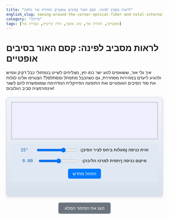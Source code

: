 ```yaml
---
title: "לראות מסביב לפינה: קסם האור בסיבים אופטיים והחזרת אור מלאה"
english_slug: seeing-around-the-corner-optical-fiber-and-total-internal-reflection
category: "פיזיקה"
tags: [אופטיקה, החזרת אור, סיב אופטי, זווית קריטית, שבירת אור]
---
```

# לראות מסביב לפינה: קסם האור בסיבים אופטיים

איך גלי אור, ששואפים לנוע ישר כמו חץ, מצליחים לשייט בנפתולי כבל דקיק וגמיש ולהגיע ליעדם במהירות מסחררת, גם כשהכבל מתפתל ומסתלסל? הצטרפו אלינו לגלות את סוד הסיבים האופטיים ואת התופעה הפיזיקלית המדהימה שמאפשרת להם לשגר אינפורמציה סביב הגלובוס!

<div id="fiber-optic-sim">
    <canvas id="fiberCanvas" width="800" height="200"></canvas>
    <div class="controls-container">
        <div class="control-group">
            <label for="angleSlider">זווית כניסה (מעלות ביחס לציר הסיב):</label>
            <input type="range" id="angleSlider" min="-40" max="40" value="15" step="1">
            <span id="angleValue" class="value-display">15°</span>
        </div>
        <div class="control-group">
            <label for="positionSlider">מיקום כניסה (יחסית למרכז הליבה):</label>
            <input type="range" id="positionSlider" min="-0.9" max="0.9" value="0" step="0.01">
            <span id="positionValue" class="value-display">0.00</span>
        </div>
         <button id="resetButton">התחל מחדש</button>
    </div>
     <div id="status-message" class="status"></div>
</div>

<style>
#fiber-optic-sim {
    direction: rtl;
    text-align: center;
    margin: 20px auto;
    border: 1px solid #cce; /* Softer border */
    border-radius: 8px; /* Rounded corners */
    padding: 15px;
    max-width: 850px;
    background: linear-gradient(to bottom, #f0f4f8, #d9e2ec); /* Gentle gradient background */
    box-shadow: 0 4px 8px rgba(0, 0, 0, 0.1); /* Subtle shadow */
    font-family: 'Arial', sans-serif; /* Clean font */
}
#fiberCanvas {
    border: 1px solid #aaa; /* Softer canvas border */
    background-color: #eef; /* Light background for cladding area */
    box-shadow: inset 0 0 5px rgba(0,0,0,0.1); /* Inner shadow for depth */
    display: block; /* Remove extra space below canvas */
    margin: 0 auto 15px;
}
.controls-container {
    margin-top: 10px;
    padding: 10px;
    background-color: #e0e9f3; /* Background for controls */
    border-radius: 5px;
    display: flex; /* Arrange controls horizontally */
    flex-wrap: wrap; /* Allow wrapping on smaller screens */
    justify-content: center; /* Center controls */
    gap: 15px; /* Space between control groups */
}
.control-group {
    display: flex;
    align-items: center;
}
label {
    margin-left: 8px;
    font-weight: bold;
    color: #333;
    font-size: 0.95em;
}
input[type="range"] {
    direction: ltr; /* Sliders are more intuitive left-to-right */
    flex-grow: 1; /* Allow slider to take available space */
    min-width: 100px; /* Prevent slider from becoming too small */
}
.value-display {
    display: inline-block;
    width: 45px; /* Fixed width for value */
    text-align: left; /* Align value to the left */
    margin-right: 5px;
    font-family: 'Courier New', monospace; /* Monospace for numbers */
    color: #0056b3; /* Blue color for values */
}
#resetButton {
    padding: 8px 15px;
    background-color: #007bff;
    color: white;
    border: none;
    border-radius: 5px;
    cursor: pointer;
    font-size: 1em;
    transition: background-color 0.3s ease;
}
#resetButton:hover {
    background-color: #0056b3;
}
.status {
    margin-top: 15px;
    font-size: 1em;
    color: #333;
    min-height: 1.2em; /* Reserve space to prevent layout shifts */
}
#explanation {
    margin-top: 30px;
    padding: 20px;
    border: 1px solid #d0d9e6; /* Softer border */
    border-radius: 8px; /* Rounded corners */
    background-color: #eef2f7; /* Light blue background */
    text-align: right;
    display: none; /* Start hidden */
    direction: rtl;
    line-height: 1.7; /* Improved readability */
    color: #333;
    box-shadow: 0 2px 5px rgba(0,0,0,0.08);
}
#explanation h2 {
    text-align: center;
    margin-bottom: 20px;
    color: #0056b3;
}
#explanation h3 {
    margin-top: 20px;
    margin-bottom: 10px;
    color: #004085;
}
#explanation p {
    margin-bottom: 15px;
}
#explanation ul, #explanation ol {
    margin-bottom: 15px;
    padding-right: 25px; /* Increased padding */
}
#explanation li {
    margin-bottom: 8px;
}
#explanation a {
    color: #007bff;
    text-decoration: none;
}
#explanation a:hover {
    text-decoration: underline;
}
#toggleExplanation {
    display: block;
    margin: 20px auto;
    padding: 10px 20px;
    background-color: #6c757d; /* Grey button */
    color: white;
    border: none;
    border-radius: 5px;
    cursor: pointer;
    font-size: 1em;
    transition: background-color 0.3s ease;
}
#toggleExplanation:hover {
    background-color: #5a6268;
}

/* Canvas Drawing Styles (JS will set these) */
.core-color { color: #ffffff; }
.cladding-color { color: #eef; } /* Matches background */
.ray-color-core { color: #e74c3c; } /* Vibrant Red */
.ray-color-cladding { color: #3498db; } /* Vibrant Blue */
.normal-color { color: #7f8c8d; } /* Grey */
.angle-color { color: #f39c12; } /* Orange */
.critical-angle-color { color: #2ecc71; } /* Green */

</style>

<button id="toggleExplanation" style="display: block; margin: 20px auto; padding: 10px 20px;">הצג את הסיפור המלא</button>

<div id="explanation">
    <h2>הקסם שבפנים: החזרת אור פנימית מלאה וסיבים אופטיים</h2>
    <p>דמיינו צינור זכוכית דקיק, שקוף לחלוטין, המוליך אור מקצה אחד לשני, גם כשהוא מתפתל כנחש. זהו סיב אופטי, וזו לא קסם, זוהי פיזיקה מרהיבה! סיבים אופטיים הם הגיבורים השקופים מאחורי מהפכת האינטרנט המהיר, שיחות הטלפון הבינלאומיות ותמונות רפואיות מצילות חיים.</p>

    <h3>עקרון הניווט הפנימי: החזרת אור פנימית מלאה (TIR)</h3>
    <p>הסוד מאחורי יכולתו של סיב אופטי להדריך אור טמון בתופעה מרתקת בשם החזרת אור פנימית מלאה (Total Internal Reflection - TIR). תארו לעצמכם קרן אור הנעה בתוך חומר צפוף יותר (אופטית), כמו זכוכית, ופוגעת בגבול עם חומר דליל יותר, כמו אוויר או סוג אחר של זכוכית עם מקדם שבירה נמוך יותר. במקום לצאת החוצה ולהישבר, האור "מוחזר במלואו" בחזרה פנימה, כאילו פגע במראה סמויה!</p>

    <h3>מתי הקסם קורה? תנאי ה-TIR</h3>
    <p>החזרת אור פנימית מלאה אינה קורית תמיד. היא דורשת שני תנאים הכרחיים:</p>
    <ol>
        <li><b>מעבר מצפוף לדליל:</b> האור חייב לעבור מתווך בעל מקדם שבירה גבוה (הצפוף יותר אופטית) לתווך בעל מקדם שבירה נמוך (הדליל יותר אופטית). בסיב אופטי, זה המעבר מהליבה הזכוכיתית למעטפת המקיפה אותה.</li>
        <li><b>זווית פגיעה נכונה:</b> זווית הפגיעה של קרן האור בגבול בין התווכים (הזווית בין הקרן לבין הנורמל - קו אנכי לגבול) חייבת להיות גדולה או שווה ל"זווית הקריטית".</li>
    </ol>
    <p>הזווית הקריטית היא זווית קסומה! זוהי זווית הפגיעה הסף, שמעליה כל האור מוחזר פנימה, ומתחתיה חלק מהאור נשבר ובורח החוצה. הזווית הקריטית תלויה במקדמי השבירה של שני התווכים ומחושבת בעזרת <a href="https://he.wikipedia.org/wiki/%D7%97%D7%95%D7%A7_%D7%A1%D7%A0%D7%9C" target="_blank">חוק סנל</a>.</p>

    <h3>מבנה הסיב האופטי: הליבה והמעטפת</h3>
    <p>סיב אופטי מתוכנן בדיוק לפי עקרונות ה-TIR. הוא מורכב משני חלקים עיקריים:</p>
    <ul>
        <li><b>הליבה (Core):</b> החלק הפנימי, עשוי זכוכית מיוחדת או פלסטיק שקוף, בעל מקדם שבירה *גבוה*. זוהי המסילה שבה האור מטייל.</li>
        <li><b>המעטפת (Cladding):</b> שכבה דקה המקיפה את הליבה, עשויה גם היא מחומר שקוף, אך כזה בעל מקדם שבירה *נמוך יותר* מהליבה. המעטפת היא "הקיר" שמחזיר את האור פנימה באמצעות TIR.</li>
    </ul>

    <h3>מסע האור בתוך הסיב</h3>
    <p>כשקרן אור נכנסת לקצה הליבה בזווית מתאימה (זווית כניסה המאפשרת זווית פגיעה גדולה מהקריטית בכל פגיעה בדופן), היא מתחילה במסע פנימי. בכל פעם שהיא פוגעת בדופן הליבה (בגבול עם המעטפת), מתקיים תנאי המעבר מצפוף לדליל. אם זווית הפגיעה גדולה מספיק (מעל הזווית הקריטית), מתרחשת החזרת אור פנימית מלאה, והקרן קופצת חזרה פנימה בזווית שווה. כך, קרן האור "מקפצת" לאורך הליבה, מוחזרת שוב ושוב מדפנותיה, ומתקדמת קדימה גם כשהסיב מתעקל. הסימולטור למעלה מציג את המסע המרתק הזה!</p>
    <p><b>התנסו בעצמכם בסימולטור:</b> שנו את "זווית הכניסה" ואת "מיקום הכניסה". שימו לב מה קורה כאשר זווית הכניסה גדולה מדי – האור פוגע בדופן הליבה בזווית *קטנה* מהקריטית, הוא נשבר אל תוך המעטפת ו"בורח"! רק קרניים הנכנסות בזווית הנכונה נכלאות בליבה וממשיכות לנוע לאורכה באמצעות TIR.</p>

    <h3>למה זה חשוב? שימושים מדהימים!</h3>
    <p>סיבים אופטיים הם הרבה יותר מסתם טריק פיזיקלי יפה. הם עמוד התווך של העולם המודרני:</p>
    <ul>
        <li><b>האינטרנט שאתם מכירים:</b> רוב תעבורת המידע העולמית (אינטרנט, שיחות טלפון, טלוויזיה) עוברת כיום בסיבים אופטיים תת-ימיים ויבשתיים.</li>
        <li><b>רפואה מתקדמת:</b> אנדוסקופים (המצלמות הזעירות ש"מציצות" לתוך הגוף) משתמשים בסיבים אופטיים להעברת אור ותמונה. גם טיפולי לייזר רבים נעשים באמצעות סיבים.</li>
        <li><b>תעשייה וחיישנים:</b> משמשים למדידות מדויקות בסביבות קיצוניות ולמגוון רחב של חיישנים.</li>
        <li><b>תאורה ועיצוב:</b> מאפשרים להעביר אור למקומות קשים לגישה וליצור אפקטים ויזואליים מרהיבים.</li>
    </ul>
    <p>הסיב האופטי הוא דוגמה אלגנטית לאופן שבו עקרון פיזיקלי יחיד יכול להוביל למהפכה טכנולוגית עצומה שמשפיעה על חיי כולנו.</p>
</div>

<script>
document.addEventListener('DOMContentLoaded', () => {
    const canvas = document.getElementById('fiberCanvas');
    const ctx = canvas.getContext('2d');
    const angleSlider = document.getElementById('angleSlider');
    const angleValueSpan = document.getElementById('angleValue');
    const positionSlider = document.getElementById('positionSlider');
    const positionValueSpan = document.getElementById('positionValue');
    const toggleButton = document.getElementById('toggleExplanation');
    const explanationDiv = document.getElementById('explanation');
    const resetButton = document.getElementById('resetButton');
    const statusMessage = document.getElementById('status-message');

    // Constants for physics and drawing
    const n1 = 1.5; // Refractive index of core (e.g., glass)
    const n2 = 1.3; // Refractive index of cladding (e.g., different glass or plastic)
    const criticalAngleRad = Math.asin(n2 / n1); // Critical angle in radians
    const criticalAngleDeg = radToDeg(criticalAngleRad);

    const fiberWidth = canvas.width;
    const fiberHeight = canvas.height;
    const coreHeight = fiberHeight * 0.6; // Core takes 60% of height
    const claddingHeight = (fiberHeight - coreHeight) / 2; // Cladding on top/bottom

    const pixelsPerFrame = 8; // Speed of ray animation (pixels per frame)
    let animationId = null; // To hold the requestAnimationFrame ID

    // Ray state
    let rayX, rayY, rayAngleRad;
    let isAnimating = false;
    let rayColor = '#e74c3c'; // Default ray color (core)

    // Function to convert degrees to radians
    function degToRad(degrees) {
        return degrees * (Math.PI / 180);
    }

    // Function to convert radians to degrees
    function radToDeg(radians) {
        return radians * (180 / Math.PI);
    }

    // Function to draw the fiber structure
    function drawFiber() {
        // Draw cladding area (canvas background color is cladding)
        ctx.fillStyle = '#eef'; // Light blue
        ctx.fillRect(0, 0, fiberWidth, fiberHeight);

        // Draw core
        ctx.fillStyle = '#ffffff'; // White for core
        ctx.fillRect(0, claddingHeight, fiberWidth, coreHeight);

        // Draw core boundaries
        ctx.strokeStyle = '#aaa'; // Softer boundary color
        ctx.lineWidth = 1;
        ctx.beginPath();
        ctx.moveTo(0, claddingHeight);
        ctx.lineTo(fiberWidth, claddingHeight);
        ctx.moveTo(0, claddingHeight + coreHeight);
        ctx.lineTo(fiberWidth, claddingHeight + coreHeight);
        ctx.stroke();
    }

    // Function to draw a single segment of the ray
    function drawRaySegment(x1, y1, x2, y2, color) {
        ctx.strokeStyle = color;
        ctx.lineWidth = 2;
        ctx.beginPath();
        ctx.moveTo(x1, y1);
        ctx.lineTo(x2, y2);
        ctx.stroke();
    }

    // Function to draw normal and angle indicators at a point
    function drawAngleIndicators(x, y, angleRad, hitBoundary) {
        // Draw dot at incidence point
        ctx.fillStyle = '#333';
        ctx.beginPath();
        ctx.arc(x, y, 3, 0, Math.PI * 2);
        ctx.fill();

        // Draw normal line (vertical)
        ctx.strokeStyle = '#7f8c8d'; // Grey
        ctx.lineWidth = 1;
        ctx.beginPath();
        ctx.moveTo(x, y - 20);
        ctx.lineTo(x, y + 20);
        ctx.stroke();

        // Calculate angle of incidence (relative to normal)
        // The ray angle 'angleRad' is relative to the horizontal (x-axis).
        // The normal is vertical (y-axis).
        // Angle of incidence = |90 degrees - ray angle relative to horizontal|
        const angleOfIncidenceRad = Math.PI / 2 - Math.abs(angleRad);

        // Draw angle of incidence arc
        const arcRadius = 15;
        ctx.strokeStyle = '#f39c12'; // Orange
        ctx.lineWidth = 1.5;

        // Determine start and end angles for the arc based on which boundary was hit
        let startAngle, endAngle;
        // If hit top boundary (going up), angle is between ray and normal pointing down (-PI/2)
        // If hit bottom boundary (going down), angle is between ray and normal pointing up (PI/2)
        if (hitBoundary === 'top') {
            // Ray going up (sin(angleRad) > 0), normal is effectively down (-PI/2)
             // Angle of incidence is relative to the downward normal
            startAngle = Math.PI / 2; // Start from the normal (pointing up, for drawing convenience)
            endAngle = Math.PI / 2 + angleOfIncidenceRad * Math.sign(angleRad); // End towards the ray
             if (angleRad > 0) { // Ray goes up-right
                 startAngle = Math.PI / 2 - angleOfIncidenceRad;
                 endAngle = Math.PI / 2;
             } else { // Ray goes up-left (this shouldn't happen if entering from left) - but for completeness
                  startAngle = Math.PI/2;
                  endAngle = Math.PI/2 + angleOfIncidenceRad;
             }
             // Correcting for drawing from X=0 only: rayAngleRad will be between -PI/2 and PI/2
             // If hitting top, rayAngleRad > 0. Normal is vertical.
             // Angle of incidence is 90 - angleRad. Arc goes from vertical up towards ray path.
             startAngle = -Math.PI/2 + 0.05; // Small offset from normal
             endAngle = -Math.PI/2 + angleOfIncidenceRad - 0.05; // Small offset
             if (angleRad < 0) { // Should not happen at X=0, but necessary if ray enters from right
                  startAngle = -Math.PI/2 - angleOfIncidenceRad + 0.05;
                  endAngle = -Math.PI/2 - 0.05;
             }


        } else { // hitBottom (going down)
             // Ray going down (sin(angleRad) < 0). Normal is effectively up (PI/2)
             // Angle of incidence is relative to the upward normal
             startAngle = Math.PI / 2 - angleOfIncidenceRad + 0.05; // Start from normal (pointing up)
             endAngle = Math.PI / 2 - 0.05; // End towards ray
             if (angleRad > 0) { // Ray goes down-right
                 startAngle = Math.PI/2 - angleOfIncidenceRad + 0.05;
                 endAngle = Math.PI/2 - 0.05;
             } else { // Ray goes down-left
                 startAngle = Math.PI/2 + 0.05;
                 endAngle = Math.PI/2 + angleOfIncidenceRad - 0.05;
             }

        }

         // Simpler approach: Draw angle from normal (vertical line) towards ray.
         // Angle of incidence is relative to the normal.
         // Ray angle is relative to horizontal.
         // Angle between ray and normal is PI/2 - |rayAngleRad|.
         // If rayAngleRad > 0 (going up/right), ray path is between horizontal and +PI/2. Normal is vertical.
         // If rayAngleRad < 0 (going down/right), ray path is between horizontal and -PI/2. Normal is vertical.

         const normalAngle = hitBoundary === 'top' ? -Math.PI/2 : Math.PI/2; // Normal direction for drawing convenience
         const rayDirection = angleRad; // Ray direction relative to horizontal

         // Draw angle of incidence arc from the normal towards the ray
         ctx.beginPath();
         // Need to handle arc direction (clockwise/counter-clockwise) correctly
         // Draw from normal towards the ray direction relative to normal
         const effectiveNormalAngle = hitBoundary === 'top' ? -Math.PI/2 : Math.PI/2;
         const angleFromNormalToRay = angleOfIncidenceRad; // This is always positive by definition

         // Let's use the actual ray angle relative to the horizontal axis for arc drawing reference
         const angleRelativeToHorizontal = angleRad;

          // Start arc from the normal line. The normal is vertical.
          // Need to figure out the correct start and end angles for the arc relative to the canvas coordinate system (0 is right, PI/2 is down).
          // Normal is at -PI/2 (up) and PI/2 (down).
          // Angle of incidence is always measured from the normal towards the ray path.

          // Let's simplify: Draw arc from vertical line segment starting at y towards the ray direction.
          // Angle of incidence is PI/2 - |angleRad|.
          // The arc should go from the vertical line AT y, towards the ray's direction.

          let normX = x;
          let normY1 = y - 20; // Point on normal up
          let normY2 = y + 20; // Point on normal down

          // Determine arc angles relative to horizontal (0 radians to the right)
          // Arc is centered at (x, y).
          // It should span from the normal direction to the ray direction.
          // Normal direction is vertical (PI/2 or -PI/2). Ray direction is angleRad.

          // Angle of incidence arc:
           if (hitBoundary === 'top') { // Normal points "down" relative to the core boundary
               startAngle = -Math.PI/2; // Towards normal up
               endAngle = startAngle + angleOfIncidenceRad; // Towards ray (assuming angleRad > 0)
               if (angleRad < 0) endAngle = startAngle - angleOfIncidenceRad; // Towards ray (assuming angleRad < 0)
               // Adjust for visual direction relative to actual ray
               if (angleRad > 0) { // ray is up/right
                    startAngle = -Math.PI/2;
                    endAngle = -Math.PI/2 + angleOfIncidenceRad;
               } else { // ray is up/left (should not happen from x=0)
                    startAngle = -Math.PI/2 - angleOfIncidenceRad;
                    endAngle = -Math.PI/2;
               }

           } else { // hitBottom - Normal points "up" relative to the core boundary
              startAngle = Math.PI/2; // Towards normal down
              endAngle = startAngle - angleOfIncidenceRad; // Towards ray (assuming angleRad > 0)
              if (angleRad < 0) endAngle = startAngle + angleOfIncidenceRad; // Towards ray (assuming angleRad < 0)
              // Adjust for visual direction relative to actual ray
               if (angleRad > 0) { // ray is down/right
                   startAngle = Math.PI/2 - angleOfIncidenceRad;
                   endAngle = Math.PI/2;
               } else { // ray is down/left (should not happen from x=0)
                   startAngle = Math.PI/2;
                   endAngle = Math.PI/2 + angleOfIncidenceRad;
               }
           }

        // Let's simplify again. Draw the arc from the *actual vertical line* towards the ray.
        // The angle of incidence is between the ray and the vertical.
        // The vertical line at (x,y) goes from (x, y-10) to (x, y+10).
        // The ray goes from (x,y) towards (x + cos(angleRad), y + sin(angleRad)).
        // We want to draw an arc from (x, y+10) or (x, y-10) depending on hitBoundary, towards the ray.

        // For a bounce at y = claddingHeight (top): Normal is down. Angle of incidence is measured from DOWNWARDS vertical line.
        // For a bounce at y = claddingHeight + coreHeight (bottom): Normal is up. Angle of incidence is measured from UPWARDS vertical line.

        if (hitBoundary === 'top') { // Normal "down" relative to core
             startAngle = Math.PI / 2; // Downwards vertical
             endAngle = Math.PI / 2 + (Math.PI / 2 - Math.abs(angleRad)); // Towards ray
              if (angleRad < 0) { // Ray going up/left - shouldn't happen from start=0
                   endAngle = Math.PI/2 - (Math.PI/2 - Math.abs(angleRad));
              }
        } else { // hitBottom - Normal "up" relative to core
             startAngle = -Math.PI / 2; // Upwards vertical
             endAngle = -Math.PI / 2 - (Math.PI / 2 - Math.abs(angleRad)); // Towards ray
             if (angleRad < 0) { // Ray going down/left
                 endAngle = -Math.PI / 2 + (Math.PI / 2 - Math.abs(angleRad));
             }
        }

         // Correct angles for Canvas arc: 0=right, PI/2=down, PI=left, -PI/2=up.
         // Normal up is -PI/2. Normal down is PI/2.
         // Angle of incidence is measured from the normal.
         // If hit top, normal is down (PI/2). Angle of incidence is between ray and down vertical.
         // If hit bottom, normal is up (-PI/2). Angle of incidence is between ray and up vertical.

         let arcStart, arcEnd, arcClockwise;
         const angleIncidCanvas = Math.PI/2 - Math.abs(angleRad); // Angle of incidence, positive value

         if (hitBoundary === 'top') { // Normal points to PI/2 (down)
             arcStart = Math.PI/2; // Start from downward normal
             if (angleRad > 0) { // Ray is upwards-right
                arcEnd = Math.PI/2 - angleIncidCanvas; // Arc towards ray path
                arcClockwise = false;
             } else { // Ray is upwards-left (should not happen from x=0)
                arcEnd = Math.PI/2 + angleIncidCanvas;
                arcClockwise = true;
             }
         } else { // hitBottom - Normal points to -PI/2 (up)
            arcStart = -Math.PI/2; // Start from upward normal
            if (angleRad > 0) { // Ray is downwards-right
               arcEnd = -Math.PI/2 + angleIncidCanvas; // Arc towards ray path
               arcClockwise = true;
            } else { // Ray is downwards-left
               arcEnd = -Math.PI/2 - angleIncidCanvas;
               arcClockwise = false;
            }
         }


        ctx.beginPath();
        ctx.arc(x, y, arcRadius, arcStart, arcEnd, arcClockwise);
        ctx.stroke();

        // Draw Critical angle arc for comparison
        const criticalArcRadius = arcRadius + 5;
        ctx.strokeStyle = '#2ecc71'; // Green
        ctx.lineWidth = 1.5;

        // Critical angle arc goes from normal up to critical angle
        let criticalArcStart, criticalArcEnd, criticalArcClockwise;

         if (hitBoundary === 'top') { // Normal is effectively PI/2 (down)
             criticalArcStart = Math.PI/2;
             criticalArcEnd = Math.PI/2 - criticalAngleRad;
             criticalArcClockwise = false;
             // Also draw the other side
             ctx.beginPath();
             ctx.arc(x, y, criticalArcRadius, Math.PI/2, Math.PI/2 + criticalAngleRad, true);
             ctx.stroke();

         } else { // hitBottom - Normal is effectively -PI/2 (up)
             criticalArcStart = -Math.PI/2;
             criticalArcEnd = -Math.PI/2 + criticalAngleRad;
             criticalArcClockwise = true;
              // Also draw the other side
             ctx.beginPath();
             ctx.arc(x, y, criticalArcRadius, -Math.PI/2, -Math.PI/2 - criticalAngleRad, false);
             ctx.stroke();
         }

        ctx.beginPath();
        ctx.arc(x, y, criticalArcRadius, criticalArcStart, criticalArcEnd, criticalArcClockwise);
        ctx.stroke();


        // Add text labels (optional, can clutter) - let's skip text for now, visual is better
    }


    // Animation function
    function animateRay(timestamp) {
        if (!isAnimating) return;

        const vx = Math.cos(rayAngleRad);
        const vy = Math.sin(rayAngleRad);

        // Calculate next small step
        const dt = pixelsPerFrame; // Move fixed distance each frame
        const nextX = rayX + vx * dt;
        const nextY = rayY + vy * dt;

        // Check if hitting boundary in this step
        let hitBoundary = null;
        let bounceX = nextX, bounceY = nextY;

        // Check Top boundary
        if (vy < 0 && rayY >= claddingHeight && nextY < claddingHeight) {
             // Ray is going up and crosses top boundary
             // Find exact intersection point
             const t = (claddingHeight - rayY) / vy;
             bounceX = rayX + vx * t;
             bounceY = claddingHeight;
             hitBoundary = 'top';
        }
        // Check Bottom boundary
        else if (vy > 0 && rayY <= (claddingHeight + coreHeight) && nextY > (claddingHeight + coreHeight)) {
             // Ray is going down and crosses bottom boundary
             // Find exact intersection point
             const t = (claddingHeight + coreHeight - rayY) / vy;
             bounceX = rayX + vx * t;
             bounceY = claddingHeight + coreHeight;
             hitBoundary = 'bottom';
        }

        // Draw segment up to bounce point or next step point
        const segmentEndX = hitBoundary ? bounceX : nextX;
        const segmentEndY = hitBoundary ? bounceY : nextY;

        // Clear canvas and redraw fiber structure *before* drawing current segment
        // This ensures previous animation frames are erased, but the fiber is visible.
        // DRAWING THE WHOLE FIBER EACH FRAME IS INEFFICIENT, BUT SIMPLER FOR THIS CASE.
        // A better way would be to clear only the area of the ray movement or draw on an overlay canvas.
        // Sticking to constraints, let's redraw fiber - performance might degrade for many bounces.
        drawFiber();

        // Redraw the ray path drawn so far
        // This requires storing the ray's path... which makes the animation stateful.
        // Let's rethink: draw the entire ray path *up to the current animation point*.
        // Store bounce points and types. Re-calculate path up to current point each frame.
        // This is also complex.

        // Alternative approach: Draw fiber once. In animation loop, clear only the previous ray drawing, then draw the new ray position/segments.
        // This requires storing previous ray segments.

        // Simplest (and likely intended): Draw segment by segment *on top* of the static fiber.
        // This leaves trails. User might prefer trails for understanding. Let's try that.

        drawRaySegment(rayX, rayY, segmentEndX, segmentEndY, rayColor);

        rayX = segmentEndX;
        rayY = segmentEndY;

        // Check for hitting end of fiber
        if (rayX >= fiberWidth) {
            statusMessage.textContent = 'האור הגיע לקצה הסיב!';
            isAnimating = false;
            return;
        }

        // Handle bounce
        if (hitBoundary) {
            const angleOfIncidenceRad = Math.PI / 2 - Math.abs(rayAngleRad); // Angle relative to normal

            // Draw angle indicators at the bounce point BEFORE updating the angle/color
            drawAngleIndicators(rayX, rayY, rayAngleRad, hitBoundary);

            if (angleOfIncidenceRad >= criticalAngleRad - 1e-3) { // Use tolerance for float comparison
                // Total Internal Reflection (TIR)
                rayAngleRad = -rayAngleRad; // Reflect angle across horizontal
                rayColor = '#e74c3c'; // Keep ray red (in core)
                statusMessage.textContent = 'החזרת אור פנימית מלאה!';
            } else {
                // Refraction occurs
                rayColor = '#3498db'; // Change ray color (entering cladding)
                 // Calculate refracted angle (relative to horizontal)
                 // Snell's Law: n1 * sin(theta_i) = n2 * sin(theta_r)
                 // theta_i is angleOfIncidenceRad (relative to normal)
                 const sinThetaR = (n1 / n2) * Math.sin(angleOfIncidenceRad);
                 const angleOfRefractionRad_Normal = Math.asin(Math.max(-1, Math.min(1, sinThetaR))); // Angle relative to normal

                 // Convert angle relative to normal to angle relative to horizontal
                 // If hit top, normal is down (PI/2). Refracted angle relative to horizontal is PI/2 + angleRefracted_Normal.
                 // If hit bottom, normal is up (-PI/2). Refracted angle relative to horizontal is -PI/2 - angleRefracted_Normal.

                 if (hitBoundary === 'top') {
                      // Ray hit top (going up). Normal is "down". Refracted ray goes "down" and away from normal.
                      rayAngleRad = Math.PI / 2 + angleOfRefractionRad_Normal;
                 } else { // hitBottom
                     // Ray hit bottom (going down). Normal is "up". Refracted ray goes "up" and away from normal.
                      rayAngleRad = -Math.PI / 2 - angleOfRefractionRad_Normal;
                 }
                 // The angle sign needs to match the original direction away from core
                 if (vy < 0) { // Was going up (hit top)
                      rayAngleRad = Math.PI/2 + angleOfRefractionRad_Normal; // Refracted ray goes down
                 } else { // Was going down (hit bottom)
                     rayAngleRad = -Math.PI/2 - angleOfRefractionRad_Normal; // Refracted ray goes up
                 }


                statusMessage.textContent = 'האור נשבר וברח אל המעטפת!';
                isAnimating = false; // Stop animation after refraction
            }
        }

        if (isAnimating) {
            animationId = requestAnimationFrame(animateRay);
        }
    }

    // Function to start or restart the animation
    function startRayAnimation() {
        if (animationId) {
            cancelAnimationFrame(animationId); // Cancel any existing animation
        }
        isAnimating = true;
        statusMessage.textContent = 'האור בתנועה...';

        // Get values from sliders
        const initialAngleDeg = parseFloat(angleSlider.value);
        const initialPositionRatio = parseFloat(positionSlider.value);

        // Calculate initial ray position and angle
        rayX = 0;
        // Y position relative to canvas top: claddingHeight + half_core + ratio * half_core
        rayY = claddingHeight + coreHeight / 2 + initialPositionRatio * (coreHeight / 2);

        // Angle relative to horizontal axis (0=right). Slider is angle relative to fiber axis.
        // A positive slider angle means going up from the center.
        // Canvas Y increases downwards. So positive slider angle (up) means negative angleRad.
        rayAngleRad = -degToRad(initialAngleDeg);
        rayColor = '#e74c3c'; // Start red (in core)

        // Clear canvas and draw initial state
        drawFiber();
        // Draw the very first segment entering the fiber
        // Let's just start the animation loop directly from (rayX, rayY)
        // drawRaySegment(rayX, rayY, rayX + pixelsPerFrame * Math.cos(rayAngleRad), rayY + pixelsPerFrame * Math.sin(rayAngleRad), rayColor);

        // Start the animation loop
        animationId = requestAnimationFrame(animateRay);
    }


    // Event listeners for sliders
    angleSlider.addEventListener('input', () => {
        angleValueSpan.textContent = parseFloat(angleSlider.value) + '°';
        startRayAnimation(); // Restart animation on slider change
    });

    positionSlider.addEventListener('input', () => {
        positionValueSpan.textContent = parseFloat(positionSlider.value).toFixed(2);
        startRayAnimation(); // Restart animation on slider change
    });

    // Event listener for the reset button
    resetButton.addEventListener('click', () => {
        startRayAnimation(); // Restart animation
    });


    // Event listener for the toggle button
    toggleButton.addEventListener('click', () => {
        const isHidden = explanationDiv.style.display === 'none' || explanationDiv.style.display === '';
        explanationDiv.style.display = isHidden ? 'block' : 'none';
        toggleButton.textContent = isHidden ? 'הסתר את הסיפור המלא' : 'הצג את הסיפור המלא';
         // Scroll to explanation if showing it (optional but nice UX)
        if (isHidden) {
             explanationDiv.scrollIntoView({ behavior: 'smooth' });
        }
    });

    // Initial setup: Draw fiber and start first animation
    drawFiber();
    startRayAnimation();
});
</script>
```
